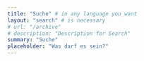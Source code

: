 ```yaml
---
title: "Suche" # in any language you want
layout: "search" # is necessary
# url: "/archive"
# description: "Description for Search"
summary: "Suche"
placeholder: "Was darf es sein?"
---
```

